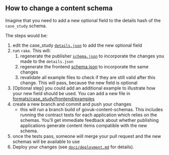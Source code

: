 ## How to change a content schema

Imagine that you need to add a new optional field to the details hash of the
`case_study` schema.

The steps would be:

1. edit the case_study [`details.json`](/formats/case_study/publisher/details.json) to
   add the new optional field
2. run `rake`. This will:
   1. regenerate the publisher [`schema.json`](/dist/formats/case_study/publisher/schema.json) to incorporate the changes you made to the `details.json`
   2. regenerate the frontend [schema.json](/dist/formats/case_study/frontend/schema.json) to incorporate the same changes
   3. revalidate all example files to check if they are still valid after this change. This will pass, because the new field is optional
3. [Optional step] you could add an additional example to illustrate how your new field should be used. You can add a new file in [formats/case_study/frontend/examples](/formats/case_study/frontend/examples)
4. create a new branch and commit and push your changes
   - this will run a branch build of govuk-content-schemas. This includes running the contract tests for each application which relies on the schemas. You'll get immediate feedback about whether publishing applications generate content items compatible with the new schema.
5. once the tests pass, someone will merge your pull request and the new schemas will be available to use
6. Deploy your changes (see [`docs/deployment.md`](docs/deployment.md) for details).
